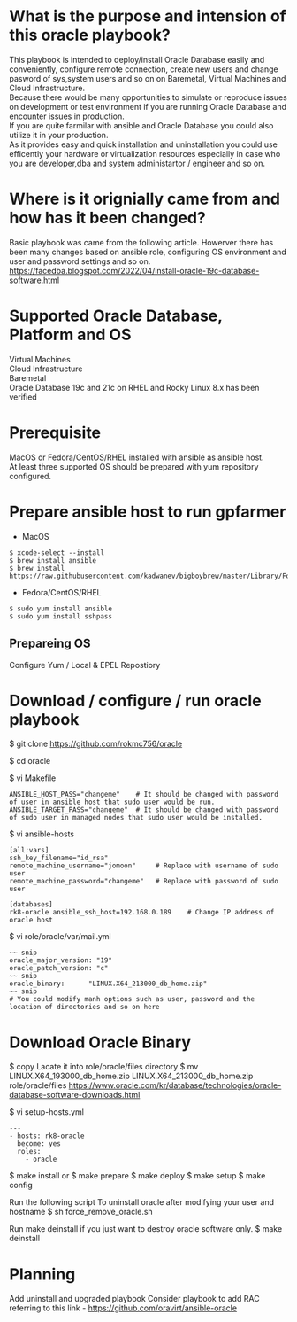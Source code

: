# What is the purpose and intension of this oracle playbook?
This playbook is intended to deploy/install Oracle Database easily and conveniently, configure remote connection, create new users and change pasword of sys,system users and so on on Baremetal, Virtual Machines and Cloud Infrastructure.\
Because there would be many opportunities to simulate or reproduce issues on development or test environment if you are running Oracle Database and encounter issues  in production.\
If you are quite farmilar with ansible and Oracle Database you could also utilize it in your production.\
As it provides easy and quick installation and uninstallation you could use efficently your hardware or virtualization resources especially in case who you are developer,dba and system administartor / engineer and so on.

# Where is it orignially came from and how has it been changed?
Basic playbook was came from the following article. Howerver there has been many changes based on ansible role, configuring OS environment and user and password settings and so on.\
https://facedba.blogspot.com/2022/04/install-oracle-19c-database-software.html

# Supported Oracle Database, Platform and OS
Virtual Machines\
Cloud Infrastructure\
Baremetal\
Oracle Database 19c and 21c on RHEL and Rocky Linux 8.x has been verified

# Prerequisite
MacOS or Fedora/CentOS/RHEL installed with ansible as ansible host.\
At least three supported OS should be prepared with yum repository configured.

# Prepare ansible host to run gpfarmer
* MacOS
~~~
$ xcode-select --install
$ brew install ansible
$ brew install https://raw.githubusercontent.com/kadwanev/bigboybrew/master/Library/Formula/sshpass.rb
~~~

* Fedora/CentOS/RHEL
~~~
$ sudo yum install ansible
$ sudo yum install sshpass
~~~

## Prepareing OS
Configure Yum / Local & EPEL Repostiory

# Download / configure / run oracle playbook
$ git clone https://github.com/rokmc756/oracle

$ cd oracle

$ vi Makefile
~~~
ANSIBLE_HOST_PASS="changeme"    # It should be changed with password of user in ansible host that sudo user would be run.
ANSIBLE_TARGET_PASS="changeme"  # It should be changed with password of sudo user in managed nodes that sudo user would be installed.
~~~

$ vi ansible-hosts
~~~
[all:vars]
ssh_key_filename="id_rsa"
remote_machine_username="jomoon"     # Replace with username of sudo user
remote_machine_password="changeme"   # Replace with password of sudo user

[databases]
rk8-oracle ansible_ssh_host=192.168.0.189    # Change IP address of oracle host
~~~

$ vi role/oracle/var/mail.yml
~~~
~~ snip
oracle_major_version: "19"
oracle_patch_version: "c"
~~ snip
oracle_binary:      "LINUX.X64_213000_db_home.zip"
~~ snip
# You could modify manh options such as user, password and the location of directories and so on here
~~~

# Download Oracle Binary 
$ copy 
Lacate it into role/oracle/files directory
$ mv LINUX.X64_193000_db_home.zip LINUX.X64_213000_db_home.zip role/oracle/files
https://www.oracle.com/kr/database/technologies/oracle-database-software-downloads.html

$ vi setup-hosts.yml
~~~
---
- hosts: rk8-oracle
  become: yes
  roles:
    - oracle
~~~
$ make install
or
$ make prepare
$ make deploy
$ make setup
$ make config

Run the following script To uninstall oracle after modifying your user and hostname
$ sh force_remove_oracle.sh

Run make deinstall if you just want to destroy oracle software only.
$ make deinstall

# Planning
Add uninstall and upgraded playbook
Consider playbook to add RAC referring to this link - https://github.com/oravirt/ansible-oracle
